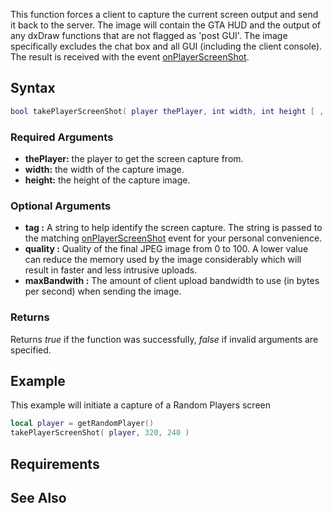 This function forces a client to capture the current screen output and send it back to the server. The image will contain the GTA HUD and the output of any dxDraw functions that are not flagged as 'post GUI'. The image specifically excludes the chat box and all GUI (including the client console). The result is received with the event [onPlayerScreenShot](/onPlayerScreenShot.md "wikilink").

Syntax
------

``` lua
bool takePlayerScreenShot( player thePlayer, int width, int height [ , string tag = "", int quality = 30, int maxBandwith = 5000 ] )         
```

### Required Arguments

-   **thePlayer:** the player to get the screen capture from.
-   **width:** the width of the capture image.
-   **height:** the height of the capture image.

### Optional Arguments

-   **tag :** A string to help identify the screen capture. The string is passed to the matching [onPlayerScreenShot](/onPlayerScreenShot.md "wikilink") event for your personal convenience.
-   **quality :** Quality of the final JPEG image from 0 to 100. A lower value can reduce the memory used by the image considerably which will result in faster and less intrusive uploads.
-   **maxBandwith :** The amount of client upload bandwidth to use (in bytes per second) when sending the image.

### Returns

Returns *true* if the function was successfully, *false* if invalid arguments are specified.

Example
-------

This example will initiate a capture of a Random Players screen

``` lua
local player = getRandomPlayer()
takePlayerScreenShot( player, 320, 240 )
```

Requirements
------------

See Also
--------
